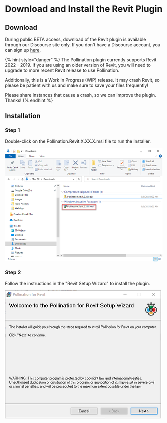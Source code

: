 # Download and Install the Revit Plugin

## Download

During public BETA access, download of the Revit plugin is available through our Discourse site only. If you don't have a Discourse account, you can sign up [here](https://discourse.pollination.cloud/).

{% hint style="danger" %}
The Pollination plugin currently supports Revit 2022 - 2019. If you are using an older version of Revit, you will need to upgrade to more recent Revit release to use Pollination. 

Additionally, this is a Work In Progress \(WIP\) release. It may crash Revit, so please be patient with us and make sure to save your files frequently! 

Please share instances that cause a crash, so we can improve the plugin. Thanks!
{% endhint %}

## Installation

### Step 1

Double-click on the Pollination.Revit.X.XX.X.msi file to run the Installer. 

![](../.gitbook/assets/image%20%28125%29.png)

### Step 2

Follow the instructions in the "Revit Setup Wizard" to install the plugin.

![](../.gitbook/assets/image%20%28122%29.png)



